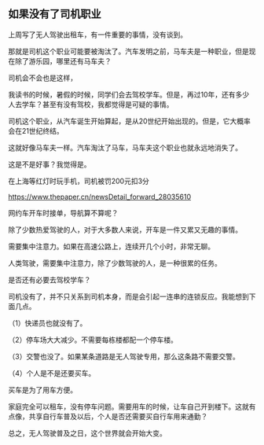 ## 如果没有了司机职业

上周写了无人驾驶出租车，有一件重要的事情，没有谈到。

那就是司机这个职业可能要被淘汰了。汽车发明之前，马车夫是一种职业，但是现在除了游乐园，哪里还有马车夫？

司机会不会也是这样，

我读书的时候，暑假的时候，同学们会去驾校学车。但是，再过10年，还有多少人去学车？甚至有没有驾校，我都觉得是可疑的事情。

司机这个职业，从汽车诞生开始算起，是从20世纪开始出现的。但是，它大概率会在21世纪终结。

这就好像马车夫一样。汽车淘汰了马车，马车夫这个职业也就永远地消失了。

这是不是好事？我觉得是。

在上海等红灯时玩手机，司机被罚200元扣3分

https://www.thepaper.cn/newsDetail_forward_28035610

网约车开车时接单，导航算不算呢？

除了少数热爱驾驶的人，对于大多数人来说，开车是一件又累又无趣的事情。

需要集中注意力。如果在高速公路上，连续开几个小时，非常无聊。

人类驾驶，需要集中注意力，除了少数驾驶的人，是一种很累的任务。

是否还有必要去驾校学车？

司机没有了，并不只关系到司机本身，而是会引起一连串的连锁反应。我能想到下面几点。

（1）快递员也就没有了。

（2）停车场大大减少。不需要每栋楼都配一个停车楼。

（3）交警也没了。如果某条道路是无人驾驶专用，那么这条路不需要交警。

（4）个人是不是还要买车。

买车是为了用车方便。

家庭完全可以租车，没有停车问题。需要用车的时候，让车自己开到楼下。这就有点像，共享自行车普及以后，个人是否还需要买自行车用来通勤？

总之，无人驾驶普及之日，这个世界就会开始大变。